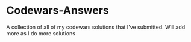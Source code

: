 # Codewars-Answers
A collection of all of my codewars solutions that I've submitted. Will add more as I do more solutions

